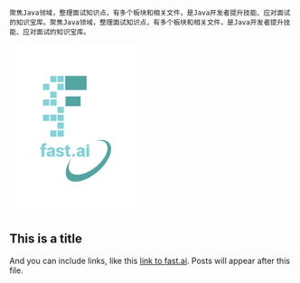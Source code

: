     聚焦Java领域，整理面试知识点，有多个板块和相关文件，是Java开发者提升技能、应对面试的知识宝库。聚焦Java领域，整理面试知识点，有多个板块和相关文件，是Java开发者提升技能、应对面试的知识宝库。
    
![Image of fast.ai logo](images/logo.png)

## This is a title

And you can include links, like this [link to fast.ai](https://www.fast.ai). Posts will appear after this file. 
